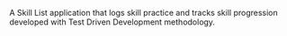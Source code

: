 A Skill List application that logs skill practice and tracks skill progression developed with Test Driven Development methodology.